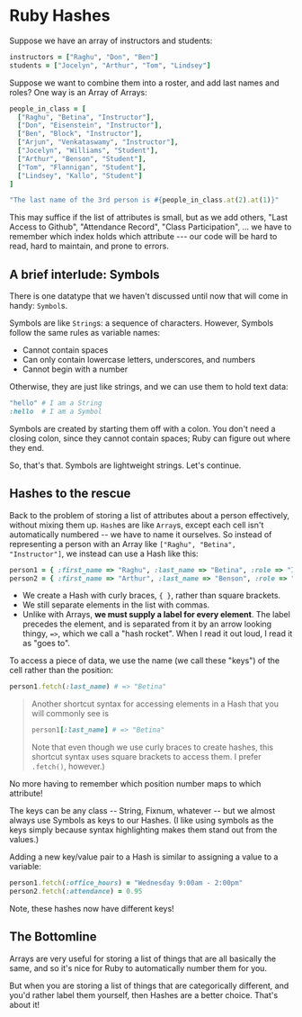 # Ruby Hashes

Suppose we have an array of instructors and students:

```ruby
instructors = ["Raghu", "Don", "Ben"]
students = ["Jocelyn", "Arthur", "Tom", "Lindsey"]
```

Suppose we want to combine them into a roster, and add last names and roles?  One way is an Array of Arrays:

```ruby
people_in_class = [
  ["Raghu", "Betina", "Instructor"],
  ["Don", "Eisenstein", "Instructor"],
  ["Ben", "Block", "Instructor"],
  ["Arjun", "Venkataswamy", "Instructor"],
  ["Jocelyn", "Williams", "Student"],
  ["Arthur", "Benson", "Student"],
  ["Tom", "Flannigan", "Student"],
  ["Lindsey", "Kallo", "Student"]
]

"The last name of the 3rd person is #{people_in_class.at(2).at(1)}"
```

This may suffice if the list of attributes is small, but as we add others, "Last Access to Github", "Attendance Record", "Class Participation", ... we have to remember which index holds which attribute --- our code will be hard to read, hard to maintain, and prone to errors.

## A brief interlude: Symbols

There is one datatype that we haven't discussed until now that will come in handy: `Symbol`s.

Symbols are like `String`s: a sequence of characters. However, Symbols follow the same rules as variable names:

 - Cannot contain spaces
 - Can only contain lowercase letters, underscores, and numbers
 - Cannot begin with a number
 
Otherwise, they are just like strings, and we can use them to hold text data:

```ruby
"hello" # I am a String
:hello  # I am a Symbol
```

Symbols are created by starting them off with a colon. You don't need a closing colon, since they cannot contain spaces; Ruby can figure out where they end.

So, that's that. Symbols are lightweight strings. Let's continue.

## Hashes to the rescue

Back to the problem of storing a list of attributes about a person effectively, without mixing them up. 
`Hash`es are like `Array`s, except each cell isn't automatically numbered -- we have to name it ourselves. So instead of representing a person with an Array like `["Raghu", "Betina", "Instructor"]`, we instead can use a Hash like this:

```ruby
person1 = { :first_name => "Raghu", :last_name => "Betina", :role => "Instructor" }
person2 = { :first_name => "Arthur", :last_name => "Benson", :role => "Student" }
```

 - We create a Hash with curly braces, `{ }`, rather than square brackets.
 - We still separate elements in the list with commas.
 - Unlike with Arrays, **we must supply a label for every element**. The label precedes the element, and is separated from it by an arrow looking thingy, `=>`, which we call a "hash rocket". When I read it out loud, I read it as "goes to".

To access a piece of data, we use the name (we call these "keys") of the cell rather than the position:

```ruby
person1.fetch(:last_name) # => "Betina"
```

> Another shortcut syntax for accessing elements in a Hash that you will commonly see is
>
> ```ruby
> person1[:last_name] # => "Betina"
> ```
> Note that even though we use curly braces to create hashes, this shortcut syntax uses square brackets to access them. I prefer `.fetch()`, however.)

No more having to remember which position number maps to which attribute!

The keys can be any class -- String, Fixnum, whatever -- but we almost always use Symbols as keys to our Hashes. (I like using symbols as the keys simply because syntax highlighting makes them stand out from the values.)

Adding a new key/value pair to a Hash is similar to assigning a value to a variable:

```ruby
person1.fetch(:office_hours) = "Wednesday 9:00am - 2:00pm"
person2.fetch(:attendance) = 0.95
```

Note, these hashes now have different keys!

## The Bottomline

Arrays are very useful for storing a list of things that are all basically the same, and so it's nice for Ruby to automatically number them for you.

But when you are storing a list of things that are categorically different, and you'd rather label them yourself, then Hashes are a better choice. That's about it!